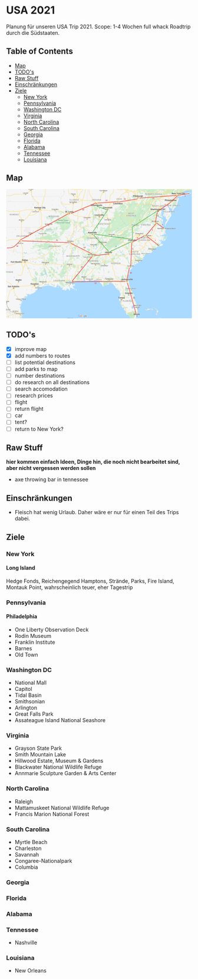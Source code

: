 # USA 2021
Planung für unseren USA Trip 2021.
Scope: 1-4 Wochen full whack Roadtrip durch die Südstaaten.

## Table of Contents

* [Map](#map)
* [TODO's](#todos)
* [Raw Stuff](#raw-stuff)
* [Einschränkungen](#einschränkungen)
* [Ziele](#ziele)
  * [New York](#new-york)
  * [Pennsylvania](#Pennsylvania)
  * [Washington DC](#washington)
  * [Virginia](#virginia)
  * [North Carolina](#north-carolina)
  * [South Carolina](#south-carolina)
  * [Georgia](#georgia)
  * [Florida](#florida)
  * [Alabama](#alabama)
  * [Tennessee](#tennessee)
  * [Louisiana](#louisiana)

## Map
![Route](Route.png?raw=true "Mögliche Route")

## TODO's
- [x]  improve map
- [x]  add numbers to routes
- [ ]  list potential destinations
- [ ]  add parks to map
- [ ]  number destinations
- [ ]  do research on all destinations
- [ ]  search accomodation
- [ ]  research prices
- [ ]  flight
- [ ]  return flight
- [ ]  car
- [ ]  tent?
- [ ]  return to New York?

## Raw Stuff
**hier kommen einfach Ideen, Dinge hin, die noch nicht bearbeitet sind, aber nicht vergessen werden sollen**
- axe throwing bar in tennessee

## Einschränkungen
- Fleisch hat wenig Urlaub. Daher wäre er nur für einen Teil des Trips dabei.

## Ziele
### New York
  #### Long Island
  Hedge Fonds, Reichengegend Hamptons, Strände, Parks, Fire Island, Montauk Point, wahrscheinlich teuer, eher Tagestrip
  
### Pennsylvania  
  #### Philadelphia
  - One Liberty Observation Deck
  - Rodin Museum
  - Franklin Institute
  - Barnes
  - Old Town
  
### Washington DC
  - National Mall
  - Capitol
  - Tidal Basin
  - Smithsonian
  - Arlington
  - Great Falls Park
  - Assateague Island National Seashore
  
### Virginia
  - Grayson State Park
  - Smith Mountain Lake 
  - Hillwood Estate, Museum & Gardens
  - Blackwater National Wildlife Refuge
  - Annmarie Sculpture Garden & Arts Center
  
### North Carolina
  - Raleigh
  - Mattamuskeet National Wildlife Refuge
  - Francis Marion National Forest
  
### South Carolina
  - Myrtle Beach
  - Charleston
  - Savannah
  - Congaree-Nationalpark
  - Columbia
  
### Georgia
### Florida
### Alabama
### Tennessee
  - Nashville
  
### Louisiana
  - New Orleans 
  
  

